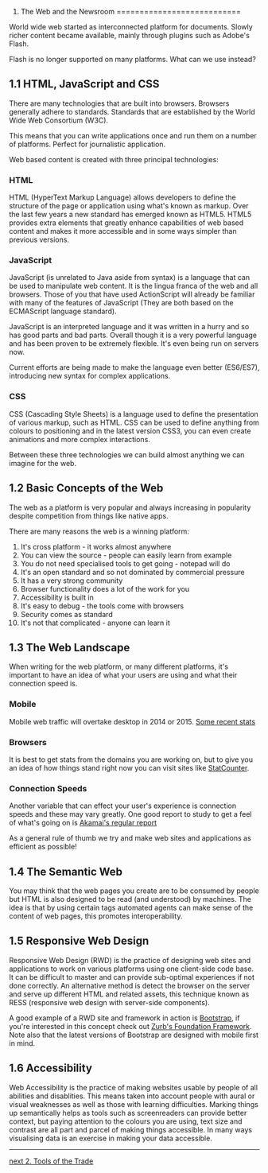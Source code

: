 1. The Web and the Newsroom
===========================

World wide web started as interconnected platform for documents. Slowly richer content became available, mainly through plugins such as Adobe's Flash.

Flash is no longer supported on many platforms. What can we use instead?

1.1 HTML, JavaScript and CSS
----------------------------

There are many technologies that are built into browsers. Browsers generally adhere to standards. Standards that are established by the World Wide Web Consortium (W3C).

This means that you can write applications once and run them on a number of platforms. Perfect for journalistic application.

Web based content is created with three principal technologies:

### HTML

HTML (HyperText Markup Language) allows developers to define the structure of the page or application using what's known as markup. Over the last few years a new standard has emerged known as HTML5. HTML5 provides extra elements that greatly enhance capabilities of web based content and makes it more accessible and in some ways simpler than previous versions.

### JavaScript

JavaScript (is unrelated to Java aside from syntax) is a language that can be used to manipulate web content. It is the lingua franca of the web and all browsers. Those of you that have used ActionScript will already be familiar with many of the features of JavaScript (They are both based on the ECMAScript language standard).

JavaScript is an interpreted language and it was written in a hurry and so has good parts and bad parts. Overall though it is a very powerful language and has been proven to be extremely flexible. It's even being run on servers now.

Current efforts are being made to make the language even better (ES6/ES7), introducing new syntax for complex applications.

### CSS

CSS (Cascading Style Sheets) is a language used to define the presentation of various markup, such as HTML. CSS can be used to define anything from colours to positioning and in the latest version CSS3, you can even create animations and more complex interactions.


Between these three technologies we can build almost anything we can imagine for the web. 


1.2 Basic Concepts of the Web
-----------------------------

The web as a platform is very popular and always increasing in popularity despite competition from things like native apps.

There are many reasons the web is a winning platform:

1. It's cross platform - it works almost anywhere
2. You can view the source - people can easily learn from example
3. You do not need specialised tools to get going - notepad will do
4. It's an open standard and so not dominated by commercial pressure
5. It has a very strong community
6. Browser functionality does a lot of the work for you
7. Accessibility is built in
8. It's easy to debug - the tools come with browsers
9. Security comes as standard
10. It's not that complicated - anyone can learn it



1.3 The Web Landscape
---------------------

When writing for the web platform, or many different platforms, it's important to have an idea of what your users are using and what their connection speed is.

### Mobile

Mobile web traffic will overtake desktop in 2014 or 2015. [Some recent stats](http://www.insidemobileapps.com/wp-content/uploads/2013/07/mobile_visits.jpg)

### Browsers

It is best to get stats from the domains you are working on, but to give you an idea of how things stand right now you can visit sites like [StatCounter](http://gs.statcounter.com/#browser_version_partially_combined-ww-monthly-201210-201310-bar). 

### Connection Speeds

Another variable that can effect your user's experience is connection speeds and these may vary greatly. One good report to study to get a feel of what's going on is [Akamai's regular report](http://www.akamai.com/dl/documents/akamai_soti_q213.pdf?WT.mc_id=soti_Q213)

As a general rule of thumb we try and make web sites and applications as efficient as possible!



1.4 The Semantic Web
--------------------

You may think that the web pages you create are to be consumed by people but HTML is also designed to be read (and understood) by machines. The idea is that by using certain tags automated agents can make sense of the content of web pages, this promotes interoperability. 


1.5 Responsive Web Design
-------------------------

Responsive Web Design (RWD) is the practice of designing web sites and applications to work on various platforms using one client-side code base. It can be difficult to master and can provide sub-optimal experiences if not done correctly. An alternative method is detect the browser on the server and serve up different HTML and related assets, this technique known as RESS (responsive web design with server-side components).

A good example of a RWD site and framework in action is [Bootstrap](http://bootstrap.com), if you're interested in this concept check out [Zurb's Foundation Framework](http://foundation.zurb.com/). Note also that the latest versions of Bootstrap are designed with mobile first in mind.


1.6 Accessibility
-----------------

Web Accessibility is the practice of making websites usable by people of all abilities and disablities. This means taken into account people with aural or visual weaknesses as well as those with learning difficulties. Marking things up semantically helps as tools such as screenreaders can provide better context, but paying attention to the colours you are using, text size and contrast are all part and parcel of making things accessible. In many ways visualising data is an exercise in making your data accessible.

---

[next 2. Tools of the Trade](02-tools-of-the-trade.md)